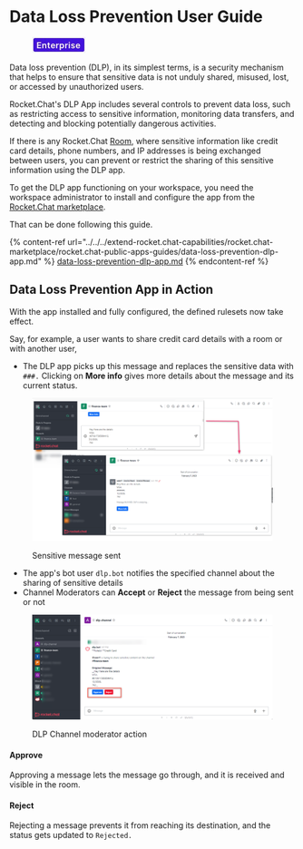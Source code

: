 # Data Loss Prevention User Guide

<figure><img src="../../../.gitbook/assets/2021-06-10_22-31-38 (3) (3) (3) (3) (3) (3) (3) (3) (3) (2) (3) (1) (1) (1) (1) (2) (1).jpg" alt=""><figcaption></figcaption></figure>

Data loss prevention (DLP), in its simplest terms, is a security mechanism that helps to ensure that sensitive data is not unduly shared, misused, lost, or accessed by unauthorized users.

Rocket.Chat's DLP App includes several controls to prevent data loss, such as restricting access to sensitive information, monitoring data transfers, and detecting and blocking potentially dangerous activities.

If there is any Rocket.Chat [Room](../rooms/), where sensitive information like credit card details, phone numbers, and IP addresses is being exchanged between users, you can prevent or restrict the sharing of this sensitive information using the DLP app.&#x20;

To get the DLP app functioning on your workspace, you need the workspace administrator to install and configure the app from the [Rocket.Chat marketplace](../../../extend-rocket.chat-capabilities/rocket.chat-marketplace/).

That can be done following this guide.

{% content-ref url="../../../extend-rocket.chat-capabilities/rocket.chat-marketplace/rocket.chat-public-apps-guides/data-loss-prevention-dlp-app.md" %}
[data-loss-prevention-dlp-app.md](../../../extend-rocket.chat-capabilities/rocket.chat-marketplace/rocket.chat-public-apps-guides/data-loss-prevention-dlp-app.md)
{% endcontent-ref %}

## Data Loss Prevention App in Action

With the app installed and fully configured, the defined rulesets now take effect.

Say, for example, a user wants to share credit card details with a room or with another user,&#x20;

* The DLP app picks up this message and replaces the sensitive data with `###.` Clicking on **More info** gives more details about the message and its current status.

<figure><img src="../../../.gitbook/assets/Sensitive message sent.png" alt=""><figcaption><p>Sensitive message sent</p></figcaption></figure>

* The app's bot user `dlp.bot` notifies the specified channel about the sharing of sensitive details
* Channel Moderators can **Accept** or **Reject** the message from being sent or not

<figure><img src="../../../.gitbook/assets/DLP Channel moderator action.png" alt=""><figcaption><p>DLP Channel moderator action</p></figcaption></figure>

#### Approve

Approving a message lets the message go through, and it is received and visible in the room.

#### Reject

Rejecting a message prevents it from reaching its destination, and the status gets updated to `Rejected.`
